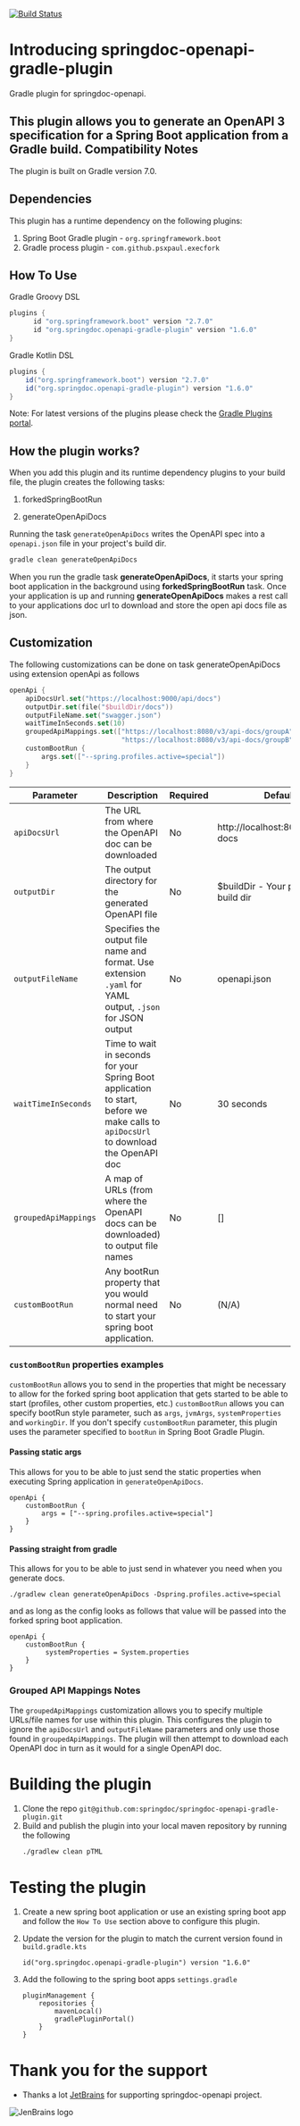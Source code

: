 [![Build Status](https://ci-cd.springdoc.org:8443/buildStatus/icon?job=springdoc-openapi-gradle-IC)](https://ci-cd.springdoc.org:8443/view/springdoc-openapi/job/springdoc-openapi-gradle-IC/)

# Introducing springdoc-openapi-gradle-plugin

Gradle plugin for springdoc-openapi.

This plugin allows you to generate an OpenAPI 3 specification for a Spring Boot application from a Gradle build. 
Compatibility Notes
-------------------

The plugin is built on Gradle version 7.0. 

Dependencies
------------
This plugin has a runtime dependency on the following plugins:

1. Spring Boot Gradle plugin - `org.springframework.boot`
2. Gradle process plugin - `com.github.psxpaul.execfork`


How To Use
----------

Gradle Groovy DSL

```groovy
plugins {
      id "org.springframework.boot" version "2.7.0"
      id "org.springdoc.openapi-gradle-plugin" version "1.6.0"
}
```

Gradle Kotlin DSL
```groovy
plugins {
    id("org.springframework.boot") version "2.7.0"
    id("org.springdoc.openapi-gradle-plugin") version "1.6.0"
}
```

Note: For latest versions of the plugins please check the [Gradle Plugins portal](https://plugins.gradle.org/).

How the plugin works?
------------

When you add this plugin and its runtime dependency plugins to your build file, the plugin creates the following tasks:

1. forkedSpringBootRun

2. generateOpenApiDocs

Running the task `generateOpenApiDocs` writes the OpenAPI spec into a `openapi.json` file in your project's build dir.

```bash
gradle clean generateOpenApiDocs
``` 

When you run the gradle task **generateOpenApiDocs**, it starts your spring boot application in the background using **forkedSpringBootRun** task.
Once your application is up and running **generateOpenApiDocs** makes a rest call to your applications doc url to download and store the open api docs file as json. 


Customization
-------------

The following customizations can be done on task generateOpenApiDocs using extension openApi as follows

```kotlin
openApi {
    apiDocsUrl.set("https://localhost:9000/api/docs")
    outputDir.set(file("$buildDir/docs"))
    outputFileName.set("swagger.json")
    waitTimeInSeconds.set(10)
    groupedApiMappings.set(["https://localhost:8080/v3/api-docs/groupA" to "swagger-groupA.json",
                            "https://localhost:8080/v3/api-docs/groupB" to "swagger-groupB.json"])
    customBootRun {
        args.set(["--spring.profiles.active=special"]) 
    }
}
```

| Parameter            | Description                                                                                                                         | Required | Default                              |
|----------------------|-------------------------------------------------------------------------------------------------------------------------------------|----------|--------------------------------------|
| `apiDocsUrl`         | The URL from where the OpenAPI doc can be downloaded                                                                                | No       | http://localhost:8080/v3/api-docs    |
| `outputDir`          | The output directory for the generated OpenAPI file                                                                                 | No       | $buildDir - Your project's build dir |
| `outputFileName`     | Specifies the output file name and format. Use extension `.yaml` for YAML output, `.json` for JSON output                           | No       | openapi.json                         |
| `waitTimeInSeconds`  | Time to wait in seconds for your Spring Boot application to start, before we make calls to `apiDocsUrl` to download the OpenAPI doc | No       | 30 seconds                           |
| `groupedApiMappings` | A map of URLs (from where the OpenAPI docs can be downloaded) to output file names                                                  | No       | []                                   |
| `customBootRun`      | Any bootRun property that you would normal need to start your spring boot application.                                              | No       | (N/A)                                |

### `customBootRun` properties examples
`customBootRun` allows you to send in the properties that might be necessary to allow for the forked spring boot application that gets started
to be able to start (profiles, other custom properties, etc.)
`customBootRun` allows you can specify bootRun style parameter, such as `args`, `jvmArgs`, `systemProperties` and `workingDir`.
If you don't specify `customBootRun` parameter, this plugin uses the parameter specified to `bootRun` in Spring Boot Gradle Plugin.

#### Passing static args
This allows for you to be able to just send the static properties when executing Spring application in `generateOpenApiDocs`.
```
openApi {
    customBootRun {
        args = ["--spring.profiles.active=special"] 
    }
}
```

#### Passing straight from gradle
This allows for you to be able to just send in whatever you need when you generate docs. 

`./gradlew clean generateOpenApiDocs -Dspring.profiles.active=special`

and as long as the config looks as follows that value will be passed into the forked spring boot application.
```
openApi {
    customBootRun {
         systemProperties = System.properties
    }
}
```

### Grouped API Mappings Notes
The `groupedApiMappings` customization allows you to specify multiple URLs/file names for use within this plugin. This configures the plugin to ignore the `apiDocsUrl` and `outputFileName` parameters and only use those found in `groupedApiMappings`. The plugin will then attempt to download each OpenAPI doc in turn as it would for a single OpenAPI doc.

# Building the plugin
1. Clone the repo `git@github.com:springdoc/springdoc-openapi-gradle-plugin.git`
2. Build and publish the plugin into your local maven repository by running the following 
    ```
    ./gradlew clean pTML
   ```
   
# Testing the plugin
1. Create a new spring boot application or use an existing spring boot app and follow the `How To Use` section above to configure this plugin.
2. Update the version for the plugin to match the current version found in `build.gradle.kts`

    ```
    id("org.springdoc.openapi-gradle-plugin") version "1.6.0"
    ```

3. Add the following to the spring boot apps `settings.gradle`

    ```
    pluginManagement {
        repositories {
            mavenLocal()
            gradlePluginPortal()
        }
    }
    ```

# **Thank you for the support**

* Thanks a lot [JetBrains](https://www.jetbrains.com/?from=springdoc-openapi) for supporting springdoc-openapi project.

![JenBrains logo](https://springdoc.org/images/jetbrains.svg)
